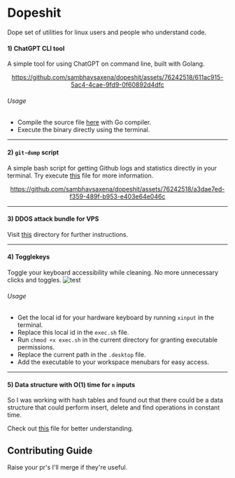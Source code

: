# Dopeshit

Dope set of utilities for linux users and people who understand code.

#### 1) ChatGPT CLI tool

A simple tool for using ChatGPT on command line, built with Golang.

<div align="center">

https://github.com/sambhavsaxena/dopeshit/assets/76242518/611ac915-5ac4-4cae-9fd9-0f60892d4dfc

</div>

###### Usage

- Compile the source file [here](https://github.com/sambhavsaxena/dopeshit/blob/main/gpt-cli-toolkit/main.go) with Go compiler.
- Execute the binary directly using the terminal.

---

#### 2) `git-dump` script

A simple bash script for getting Github logs and statistics directly in your terminal. Try execute [this](https://github.com/sambhavsaxena/dopeshit/blob/main/git-dump.sh) file for more information.

<div align="center">
  

https://github.com/sambhavsaxena/dopeshit/assets/76242518/a3dae7ed-f359-489f-b953-e403e64e046c


</div>

---

#### 3) DDOS attack bundle for VPS

Visit [this](https://github.com/sambhavsaxena/dopeshit/tree/main/dos-bundle) directory for further instructions.

---

#### 4) Togglekeys

Toggle your keyboard accessibility while cleaning. No more unnecessary clicks and toggles.
![test](https://raw.githubusercontent.com/sambhavsaxena/xopexhit/main/resources/test.gif)

###### Usage

- Get the local id for your hardware keyboard by running `xinput` in the terminal.
- Replace this local id in the `exec.sh` file.
- Run `chmod +x exec.sh` in the current directory for granting executable permissions.
- Replace the current path in the `.desktop` file.
- Add the executable to your workspace menubars for easy access.

---

#### 5) Data structure with O(1) time for `n` inputs

So I was working with hash tables and found out that there could be a data structure that could perform insert, delete and find operations in constant time.

Check out [this](code/constantxd.cpp) file for better understanding.

## Contributing Guide

Raise your pr's I'll merge if they're useful.
